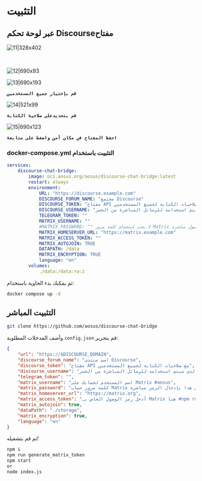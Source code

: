 # التثبيت

## عبر لوحة تحكم Discourseمفتاح 
![11|328x402](11.png)

<br>

![12|690x93](12.png)

![13|690x193](13.png)


**`قم بإختيار جميع المستخدمين`**

![14|521x99](14.png)

**`قم بتحديدعلى صلاحية الكتابة`** 

![15|690x123](15.png)

**`احفظ المفتاح في مكان آمن واضغط على متابعة`** 

### docker-compose.yml التثبيت باستخدام 

```yaml
services:
    discourse-chat-bridge:
        image: oci.aosus.org/aosus/discourse-chat-bridge:latest
        restart: always
        environment:
            URL: "https://discourse.example.com"
            DISCOURSE_FORUM_NAME: "مجتمع Discourse"
            DISCOURSE_TOKEN: "مفتاح API مع صلاحيات الكتابة لجميع المستخدمين"
            DISCOURSE_USERNAME: "اسم المستخدم الذي سيتم استخدامه للرسائل المباشرة من الجسر"
            TELEGRAM_TOKEN: ""
            MATRIX_USERNAME: ""
            #MATRIX_PASSWORD: "" لا يجب استخدام كلمة مرور Matrix في متغيرات البيئة، بل يجب تعيين رمز الوصول مباشرة.
            MATRIX_HOMESERVER_URL: "https://matrix.example.com"
            MATRIX_ACCESS_TOKEN: ""
            MATRIX_AUTOJOIN: TRUE
            DATAPATH: /data
            MATRIX_ENCRYPTION: TRUE
            language: "en"
        volumes:
            ./data:/data:rw:z
```

ثم يمكنك بدء الحاوية باستخدام:

```bash
docker compose up -d
```

## التثبيت المباشر

```bash
git clone https://github.com/aosus/discourse-chat-bridge
```

 وأضف المدخلات المطلوبة `config.json` قم بتحرير:

```json
{
	"url": "https://$DISCOURSE_DOMAIN",
	"discourse_forum_name": "اسم منتدى Discourse",
	"discourse_token": "مفتاح API مع صلاحيات الكتابة لجميع المستخدمين",
	"discourse_username": "اسم المستخدم الذي سيتم استخدامه للرسائل المباشرة من الجسر",
	"telegram_token": "",
	"matrix_username": "اسم المستخدم لحسابك على Matrix #aosus",
	"matrix_password": "كلمة مرور حساب Matrix لتوليد رمز الوصول، يمكنك تخطي هذا بإدخال الرمز مباشرة",
	"matrix_homeserver_url": "https://matrix.org",
	"matrix_access_token": "أدخل رمز الوصول الخاص بـ Matrix هنا #npm run generate_matrix_token",
	"matrix_autojoin": true,
	"dataPath": "./storage",
	"matrix_encryption": true,
	"language": "en"
}
```

ثم قم بتشغيله!

```bash
npm i
npm run generate_matrix_token
npm start
or
node index.js
```